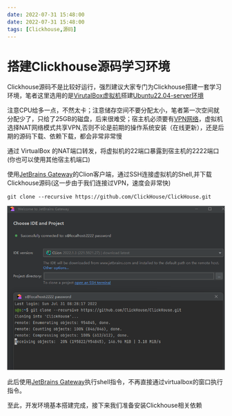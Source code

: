 ```yaml
---
date: 2022-07-31 15:48:00
date: 2022-07-31 15:48:00
tags: [Clickhouse,源码]
---
```


# 搭建Clickhouse源码学习环境
Clickhouse源码不是比较好运行，强烈建议大家专门为Clickhouse搭建一套学习环境，笔者这里选用的是[VirutalBox虚拟机](https://www.virtualbox.org/)搭建[Ubuntu22.04-server环境](https://ubuntu.com/download/server)

注意CPU给多一点，不然太卡；注意储存空间不要分配太小，笔者第一次空间就分配少了，只给了25GB的磁盘，后来很难受；宿主机必须要有[VPN网络](https://fightinggg.github.io/RFJ220.html)，虚拟机选择NAT网络模式共享VPN,否则不论是前期的操作系统安装（在线更新），还是后期的源码下载、依赖下载，都会非常非常慢

通过 VirtualBox 的NAT端口转发，将虚拟机的22端口暴露到宿主机的2222端口(你也可以使用其他宿主机端口)

使用[JetBrains Gateway](https://www.jetbrains.com/remote-development/gateway/)的Clion客户端，通过SSH连接虚拟机的Shell,并下载Clickhouse源码(这一步由于我们连接过VPN，速度会非常快)
```
git clone --recursive https://github.com/ClickHouse/ClickHouse.git
```
![](JBGateway下载Clickhouse源码.png)

此后使用[JetBrains Gateway](https://www.jetbrains.com/remote-development/gateway/)执行shell指令，不再直接通过virtualbox的窗口执行指令。


至此，开发环境基本搭建完成，接下来我们准备安装Clickhouse相关依赖


